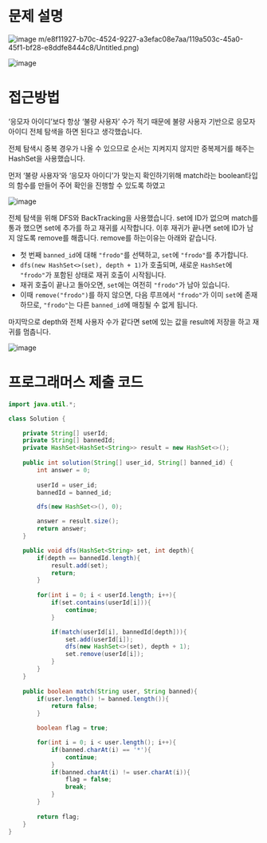 # 문제 설명

![image](https://github.com/user-attachments/assets/b3b37d2d-7049-4341-83c0-501071efdbb2)
m/e8f11927-b70c-4524-9227-a3efac08e7aa/119a503c-45a0-45f1-bf28-e8ddfe8444c8/Untitled.png)

![image](https://github.com/user-attachments/assets/ed471cce-daca-49c9-98f9-babec3bf59b5)


# 접근방법

‘응모자 아이디’보다 항상 ‘불량 사용자’ 수가 적기 때문에 불량 사용자 기반으로 응모자 아이디 전체 탐색을 하면 된다고 생각했습니다.

전체 탐색시 중복 경우가 나올 수 있으므로 순서는 지켜지지 않지만 중복제거를 해주는 HashSet을 사용했습니다.

먼저 ‘불량 사용자’와 ‘응모자 아이디’가 맞는지 확인하기위해 match라는 boolean타입의 함수를 만들어 주어 확인을 진행할 수 있도록 하였고

![image](https://github.com/user-attachments/assets/9c37ace9-83aa-467e-9ac5-10b817c71685)


전체 탐색을 위해 DFS와 BackTracking을 사용했습니다. set에 ID가 없으며 match를 통과 했으면 set에 추가를 하고 재귀를 시작합니다. 이후 재귀가 끝나면 set에 ID가 남지 않도록 remove를 해줍니다.
remove를 하는이유는 아래와 같습니다.

- 첫 번째 `banned_id`에 대해 `"frodo"`를 선택하고, `set`에 `"frodo"`를 추가합니다.
- `dfs(new HashSet<>(set), depth + 1)`가 호출되며, 새로운 `HashSet`에 `"frodo"`가 포함된 상태로 재귀 호출이 시작됩니다.
- 재귀 호출이 끝나고 돌아오면, `set`에는 여전히 `"frodo"`가 남아 있습니다.
- 이때 `remove("frodo")`를 하지 않으면, 다음 루프에서 `"frodo"`가 이미 `set`에 존재하므로, `"frodo"`는 다른 `banned_id`에 매칭될 수 없게 됩니다.

마지막으로 depth와 전체 사용자 수가 같다면 set에 있는 값을 result에 저장을 하고 재귀를 멈춥니다.

![image](https://github.com/user-attachments/assets/0aa9b793-d975-4548-93aa-2500a2b2638f)


# 프로그래머스 제출 코드

```java
import java.util.*;

class Solution {

    private String[] userId;
    private String[] bannedId;
    private HashSet<HashSet<String>> result = new HashSet<>();
    
    public int solution(String[] user_id, String[] banned_id) {
        int answer = 0;
        
        userId = user_id;
        bannedId = banned_id;

        dfs(new HashSet<>(), 0);

        answer = result.size();
        return answer;
    }

    public void dfs(HashSet<String> set, int depth){
        if(depth == bannedId.length){
            result.add(set);
            return;
        }
        
        for(int i = 0; i < userId.length; i++){
            if(set.contains(userId[i])){
                continue;
            }

            if(match(userId[i], bannedId[depth])){
                set.add(userId[i]);
                dfs(new HashSet<>(set), depth + 1);
                set.remove(userId[i]);
            }
        }
    }
    
    public boolean match(String user, String banned){
        if(user.length() != banned.length()){
            return false;
        }

        boolean flag = true;

        for(int i = 0; i < user.length(); i++){
            if(banned.charAt(i) == '*'){
                continue;
            }
            if(banned.charAt(i) != user.charAt(i)){
                flag = false;
                break;
            }
        }
        
        return flag;
    }
}
```
